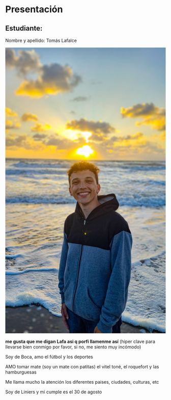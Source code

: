 # Presentación

## Estudiante: 
Nombre y apellido: Tomás Lafalce

![mi foto](20230203_062447.jpg)

**me gusta que me digan Lafa asi q porfi llamenme así** (hiper clave para llevarse bien conmigo por favor, si no, me siento muy incómodo)

Soy de Boca, amo el fútbol y los deportes

AMO tomar mate (soy un mate con patitas) el vitel toné, el roquefort y las hamburguesas

Me llama mucho la atención los diferentes paises, ciudades, culturas, etc

Soy de Liniers y mi cumple es el 30 de agosto